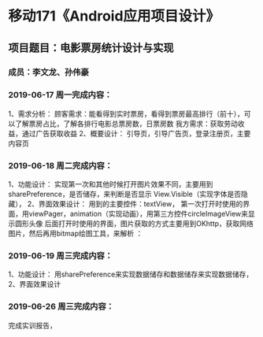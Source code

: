 # 移动171《Android应用项目设计》
## 项目题目：电影票房统计设计与实现
### 成员：李文龙、孙伟豪

### 2019-06-17 周一完成内容：
1、需求分析：
顾客需求：能看得到实时票房，看得到票房最高排行（前十），可以了解票房占比，了解各排行电影总票房数，日票房数
我方需求：获取劳动收益，通过广告获取收益
2、概要设计：
引导页，引导广告页，登录注册页，主要内容页


### 2019-06-18 周二完成内容：
1、功能设计：
实现第一次和其他时候打开图片效果不同，主要用到sharePreference，是否储存，来判断是否显示
View.Visible（实现字体是否隐藏），
2、界面效果设计：
用到的主要控件：textView，
第一次打开时使用的界面，用viewPager，animation（实现动画），用第三方控件circleImageView来显示圆形头像
后面打开时使用的界面，图片获取的方式主要用到OKhttp，获取网络图片，然后再用bitmap绘图工具，来解析
：

### 2019-06-19 周三完成内容：
1、功能设计：
用sharePreference来实现数据储存和数据储存来实现数据储存，
2、界面效果设计
### 2019-06-26 周三完成内容：
完成实训报告，
